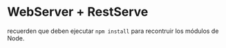 # WebServer + RestServe

recuerden que deben ejecutar ```npm install``` para recontruir los módulos de Node.